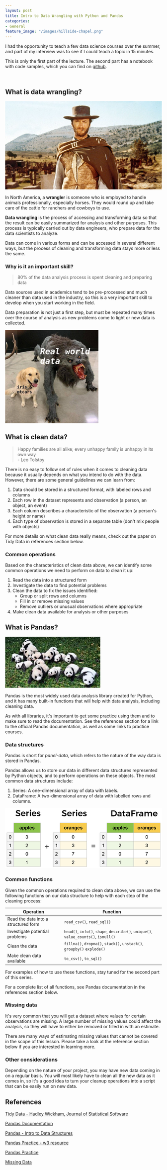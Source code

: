 ```yaml
---
layout: post
title: Intro to Data Wrangling with Python and Pandas
categories:
- General
feature_image: "/images/hillside-chapel.png"
---
```


I had the opportunity to teach a few data science courses over the summer, and part of my interview was to see if I could teach a topic in 15 minutes. 

This is only the first part of the lecture. The second part has a notebook with code samples, which you can find on [github](https://github.com/dhrunlauwers/teaching-challenge/blob/master/lesson-material/demonstration.ipynb).

<br>

## What is data wrangling?

![](/images/wrangler.jpg)

In North America, a **wrangler** is someone who is employed to handle animals professionally, especially horses. They would round up and take care of the cattle for ranchers and cowboys to use.

**Data wrangling** is the process of accessing and transforming data so that the result can be easily summarized for analysis and other purposes. This process is typically carried out by data engineers, who prepare data for the data scientists to analyze.

Data can come in various forms and can be accessed in several different ways, but the process of cleaning and transforming data stays more or less the same.

### Why is it an important skill?

> 80% of the data analysis process is spent cleaning and preparing data

Data sources used in academics tend to be pre-processed and much cleaner than data used in the industry, so this is a very important skill to develop when you start working in the field.

Data preparation is not just a first step, but must be repeated many times over the course of analysis as new problems come to light or new data is collected.

<img src="/images/real-data.jpg" width="300" height="300">

## What is clean data?

> Happy families are all alike; every unhappy family is unhappy in its own way <br>
\- Leo Tolstoy

There is no easy to follow set of rules when it comes to cleaning data because it usually depends on what you intend to do with the data. However, there are some general guidelines we can learn from:
1. Data should be stored in a structured format, with labeled rows and columns
2. Each row in the dataset represents and observation (a person, an object, an event)
3. Each column describes a characteristic of the observation (a person's height or name)
4. Each type of observation is stored in a separate table (don't mix people with objects)

For more details on what clean data really means, check out the paper on Tidy Data in references section below.

### Common operations
Based on the characteristics of clean data above, we can identify some common operations we need to perform on data to clean it up:

1. Read the data into a structured form
2. Investigate the data to find potential problems
3. Clean the data to fix the issues identified:
    * Group or split rows and columns
    * Fill in or remove missing values
    * Remove outliers or unusual observations where appropriate
4. Make clean data available for analysis or other purposes

## What is Pandas?
![](/images/pandas.jfif)

Pandas is the most widely used data analysis library created for Python, and it has many built-in functions that will help with data analysis, including cleaning data.

As with all libraries, it's important to get some practice using them and to make sure to read the documentation. See the references section for a link to the official Pandas documentation, as well as some links to practice courses.

### Data structures

Pandas is short for *panel-data*, which refers to the nature of the way data is stored in Pandas.

Pandas allows us to store our data in different data structures represented by Python objects, and to perform operations on these objects. The most common data structures include:
1. Series: A one-dimensional array of data with labels. 
2. DataFrame: A two-dimensional array of data with labelled rows and columns.

![](/images/series-and-dataframe.png)

### Common functions

Given the common operations required to clean data above, we can use the following functions on our data structure to help with each step of the cleaning process:

| Operation | Function |
|-----------|----------|
|Read the data into a structured form | `read_csv()`, `read_sql()` |
|Investigate potential problems | `head()`, `info()`, `shape`, `describe()`, `unique()`, `value_counts()`, `isnull()` |
|Clean the data | `fillna()`, `dropna()`, `stack()`, `unstack()`, `groupby()` `explode()`|
|Make clean data available | `to_csv()`, `to_sql()` |

For examples of how to use these functions, stay tuned for the second part of this series.

For a complete list of all functions, see Pandas documentation in the references section below.

### Missing data

It's very common that you will get a dataset where values for certain observations are missing. A large number of missing values could affect the analysis, so they will have to either be removed or filled in with an estimate.

There are many ways of estimating missing values that cannot be covered in the scope of this lesson. Please take a look at the reference section below if you are interested in learning more.

### Other considerations

Depending on the nature of your project, you may have new data coming in on a regular basis. You will most likely have to clean all the new data as it comes in, so it's a good idea to turn your cleanup operations into a script that can be easily run on new data.

## References

[Tidy Data - Hadley Wickham, Journal of Statistical Software](https://vita.had.co.nz/papers/tidy-data.pdf)

[Pandas Documentation](https://pandas.pydata.org/pandas-docs/stable/)

[Pandas - Intro to Data Structures](https://pandas.pydata.org/pandas-docs/stable/getting_started/dsintro.html)

[Pandas Practice - w3 resource](https://www.w3resource.com/python-exercises/pandas/index.php)

[Pandas Practice](https://github.com/guipsamora/pandas_exercises)

[Missing Data](https://jakevdp.github.io/PythonDataScienceHandbook/03.04-missing-values.html)


